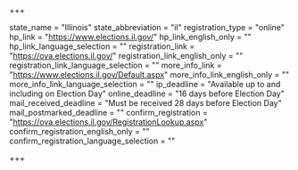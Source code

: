 +++

state_name = "Illinois"
state_abbreviation = "il"
registration_type = "online"
hp_link = "https://www.elections.il.gov/"
hp_link_english_only = ""
hp_link_language_selection = ""
registration_link = "https://ova.elections.il.gov/"
registration_link_english_only = ""
registration_link_language_selection = ""
more_info_link = "https://www.elections.il.gov/Default.aspx"
more_info_link_english_only = ""
more_info_link_language_selection = ""
ip_deadline = "Available up to and including on Election Day"
online_deadline = "16 days before Election Day"
mail_received_deadline = "Must be received 28 days before Election Day"
mail_postmarked_deadline = ""
confirm_registration = "https://ova.elections.il.gov/RegistrationLookup.aspx"
confirm_registration_english_only = ""
confirm_registration_language_selection = ""

+++